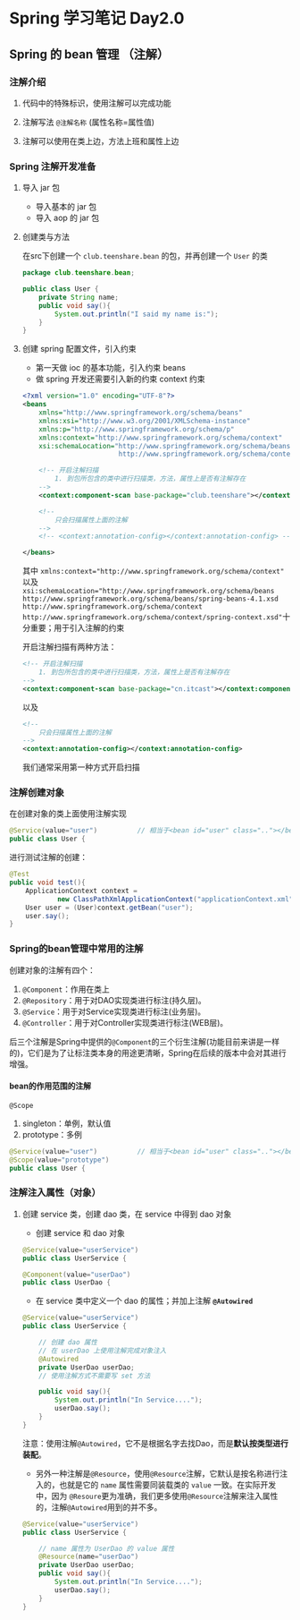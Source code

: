 # Spring 学习笔记 Day2.0

## Spring 的 bean 管理 （注解）

### 注解介绍

1. 代码中的特殊标识，使用注解可以完成功能

2. 注解写法 `@注解名称` (属性名称=属性值)

3. 注解可以使用在类上边，方法上班和属性上边

### Spring 注解开发准备

1. 导入 jar 包
    + 导入基本的 jar 包
    + 导入 aop 的 jar 包

2. 创建类与方法

    在src下创建一个 `club.teenshare.bean` 的包，并再创建一个 `User` 的类

    ```java
    package club.teenshare.bean;

    public class User {
        private String name;
        public void say(){
            System.out.println("I said my name is:");
        }
    }
    ```

3. 创建 spring 配置文件，引入约束
    + 第一天做 ioc 的基本功能，引入约束 beans
    + 做 spring 开发还需要引入新的约束 context 约束

    ```xml
    <?xml version="1.0" encoding="UTF-8"?>
    <beans
        xmlns="http://www.springframework.org/schema/beans"
        xmlns:xsi="http://www.w3.org/2001/XMLSchema-instance"
        xmlns:p="http://www.springframework.org/schema/p"
        xmlns:context="http://www.springframework.org/schema/context"
        xsi:schemaLocation="http://www.springframework.org/schema/beans http://www.springframework.org/schema/beans/spring-beans-4.1.xsd
                            http://www.springframework.org/schema/context http://www.springframework.org/schema/context/spring-context.xsd">

        <!-- 开启注解扫描
            1. 到包所包含的类中进行扫描类，方法，属性上是否有注解存在
        -->
        <context:component-scan base-package="club.teenshare"></context:component-scan>

        <!-- 
            只会扫描属性上面的注解
        -->
        <!-- <context:annotation-config></context:annotation-config> -->

    </beans>
    ```

    其中 `xmlns:context="http://www.springframework.org/schema/context"` 以及 `xsi:schemaLocation="http://www.springframework.org/schema/beans http://www.springframework.org/schema/beans/spring-beans-4.1.xsd  http://www.springframework.org/schema/context http://www.springframework.org/schema/context/spring-context.xsd"`十分重要；用于引入注解的约束

    开启注解扫描有两种方法：

    ```xml
    <!-- 开启注解扫描
        1. 到包所包含的类中进行扫描类，方法，属性上是否有注解存在
    -->
    <context:component-scan base-package="cn.itcast"></context:component-scan>
    ```

    以及

    ```xml
    <!-- 
        只会扫描属性上面的注解
    -->
    <context:annotation-config></context:annotation-config>
    ```

    我们通常采用第一种方式开启扫描

### 注解创建对象

在创建对象的类上面使用注解实现

```java
@Service(value="user")			// 相当于<bean id="user" class=".."></bean>
public class User {
```

进行测试注解的创建：

```java
@Test
public void test(){
    ApplicationContext context = 
            new ClassPathXmlApplicationContext("applicationContext.xml");
    User user = (User)context.getBean("user");
    user.say();
}
```

### Spring的bean管理中常用的注解

创建对象的注解有四个：

1. `@Component`：作用在类上
2. `@Repository`：用于对DAO实现类进行标注(持久层)。
3. `@Service`：用于对Service实现类进行标注(业务层)。
4. `@Controller`：用于对Controller实现类进行标注(WEB层)。

后三个注解是Spring中提供的`@Component`的三个衍生注解(功能目前来讲是一样的)，它们是为了让标注类本身的用途更清晰，Spring在后续的版本中会对其进行增强。

#### bean的作用范围的注解

`@Scope`

1. singleton：单例，默认值
2. prototype：多例

```java
@Service(value="user")			// 相当于<bean id="user" class=".."></bean>
@Scope(value="prototype")
public class User {
```

### 注解注入属性（对象）

1. 创建 service 类，创建 dao 类，在 service 中得到 dao 对象
    + 创建 service 和 dao 对象

    ```java
    @Service(value="userService")
    public class UserService {
    ```

    ```java
    @Component(value="userDao")
    public class UserDao {
    ```

    + 在 service 类中定义一个 dao 的属性；并加上注解  **`@Autowired`**

    ```java
    @Service(value="userService")
    public class UserService {

        // 创建 dao 属性
        // 在 userDao 上使用注解完成对象注入
        @Autowired
        private UserDao userDao;
        // 使用注解方式不需要写 set 方法

        public void say(){
            System.out.println("In Service....");
            userDao.say();
        }
    }
    ```

    注意：使用注解`@Autowired`，它不是根据名字去找Dao，而是**默认按类型进行装配**。

    + 另外一种注解是`@Resource`，使用`@Resource`注解，它默认是按名称进行注入的，也就是它的 `name` 属性需要同装载类的 `value` 一致。在实际开发中，因为 `@Resoure`更为准确，我们更多使用`@Resource`注解来注入属性的，注解`@Autowired`用到的并不多。

    ```java
    @Service(value="userService")
    public class UserService {

        // name 属性为 UserDao 的 value 属性
        @Resource(name="userDao")
        private UserDao userDao;
        public void say(){
            System.out.println("In Service....");
            userDao.say();
        }
    }
    ```
